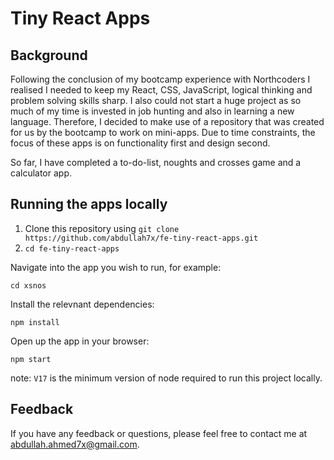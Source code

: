 # Tiny React Apps

## Background

Following the conclusion of my bootcamp experience with Northcoders I realised I needed to keep my React, CSS, JavaScript, logical thinking and problem solving skills sharp. I also could not start a huge project as so much of my time is invested in job hunting and also in learning a new language. Therefore, I decided to make use of a repository that was created for us by the bootcamp to work on mini-apps. Due to time constraints, the focus of these apps is on functionality first and design second.

So far, I have completed a to-do-list, noughts and crosses game and a calculator app.

## Running the apps locally

1. Clone this repository using `git clone https://github.com/abdullah7x/fe-tiny-react-apps.git`
2. `cd fe-tiny-react-apps`

Navigate into the app you wish to run, for example:

```
cd xsnos
```

Install the relevnant dependencies:

```
npm install
```

Open up the app in your browser:

```
npm start
```

note: `V17` is the minimum version of node required to run this project locally.

## Feedback

If you have any feedback or questions, please feel free to contact me at [abdullah.ahmed7x@gmail.com](mailto:abdullah.ahmed7x@gmail.com).
